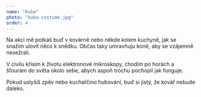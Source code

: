 ```yaml
---
name: "Kuba"
photo: "kuba-costume.jpg"
order: 4
---
```

Na akci mě potkáš buď v kovárně nebo někde kolem kuchyně, jak se snažím ulovit něco k snědku. Občas taky umravňuju koně, aby se vzájemně nesežrali.

V civilu křísím k životu elektronové mikroskopy, chodím po horách a šťourám do světa okolo sebe, abych aspoň trochu pochopil jak funguje.

Pokud uslyšíš zpěv nebo kuchařčino hubování, buď si jistý, že kovář nebude daleko.

